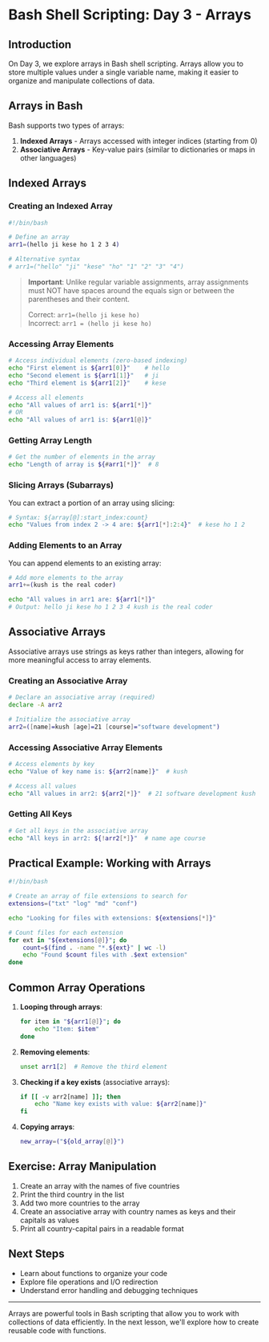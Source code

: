 # Bash Shell Scripting: Day 3 - Arrays

## Introduction

On Day 3, we explore arrays in Bash shell scripting. Arrays allow you to store multiple values under a single variable name, making it easier to organize and manipulate collections of data.

## Arrays in Bash

Bash supports two types of arrays:
1. **Indexed Arrays** - Arrays accessed with integer indices (starting from 0)
2. **Associative Arrays** - Key-value pairs (similar to dictionaries or maps in other languages)

## Indexed Arrays

### Creating an Indexed Array

```bash
#!/bin/bash

# Define an array
arr1=(hello ji kese ho 1 2 3 4)

# Alternative syntax
# arr1=("hello" "ji" "kese" "ho" "1" "2" "3" "4")
```

> **Important**: Unlike regular variable assignments, array assignments must NOT have spaces around the equals sign or between the parentheses and their content.
>
> Correct: `arr1=(hello ji kese ho)`  
> Incorrect: `arr1 = (hello ji kese ho)`

### Accessing Array Elements

```bash
# Access individual elements (zero-based indexing)
echo "First element is ${arr1[0]}"    # hello
echo "Second element is ${arr1[1]}"   # ji
echo "Third element is ${arr1[2]}"    # kese

# Access all elements
echo "All values of arr1 is: ${arr1[*]}"
# OR
echo "All values of arr1 is: ${arr1[@]}"
```

### Getting Array Length

```bash
# Get the number of elements in the array
echo "Length of array is ${#arr1[*]}"  # 8
```

### Slicing Arrays (Subarrays)

You can extract a portion of an array using slicing:

```bash
# Syntax: ${array[@]:start_index:count}
echo "Values from index 2 -> 4 are: ${arr1[*]:2:4}"  # kese ho 1 2
```

### Adding Elements to an Array

You can append elements to an existing array:

```bash
# Add more elements to the array
arr1+=(kush is the real coder)

echo "All values in arr1 are: ${arr1[*]}"
# Output: hello ji kese ho 1 2 3 4 kush is the real coder
```

## Associative Arrays

Associative arrays use strings as keys rather than integers, allowing for more meaningful access to array elements.

### Creating an Associative Array

```bash
# Declare an associative array (required)
declare -A arr2

# Initialize the associative array
arr2=([name]=kush [age]=21 [course]="software development")
```

### Accessing Associative Array Elements

```bash
# Access elements by key
echo "Value of key name is: ${arr2[name]}"  # kush

# Access all values
echo "All values in arr2: ${arr2[*]}"  # 21 software development kush
```

### Getting All Keys

```bash
# Get all keys in the associative array
echo "All keys in arr2: ${!arr2[*]}"  # name age course
```

## Practical Example: Working with Arrays

```bash
#!/bin/bash

# Create an array of file extensions to search for
extensions=("txt" "log" "md" "conf")

echo "Looking for files with extensions: ${extensions[*]}"

# Count files for each extension
for ext in "${extensions[@]}"; do
    count=$(find . -name "*.${ext}" | wc -l)
    echo "Found $count files with .$ext extension"
done
```

## Common Array Operations

1. **Looping through arrays**:
   ```bash
   for item in "${arr1[@]}"; do
       echo "Item: $item"
   done
   ```

2. **Removing elements**:
   ```bash
   unset arr1[2]  # Remove the third element
   ```

3. **Checking if a key exists** (associative arrays):
   ```bash
   if [[ -v arr2[name] ]]; then
       echo "Name key exists with value: ${arr2[name]}"
   fi
   ```

4. **Copying arrays**:
   ```bash
   new_array=("${old_array[@]}")
   ```

## Exercise: Array Manipulation

1. Create an array with the names of five countries
2. Print the third country in the list
3. Add two more countries to the array
4. Create an associative array with country names as keys and their capitals as values
5. Print all country-capital pairs in a readable format

## Next Steps

- Learn about functions to organize your code
- Explore file operations and I/O redirection
- Understand error handling and debugging techniques

---

Arrays are powerful tools in Bash scripting that allow you to work with collections of data efficiently. In the next lesson, we'll explore how to create reusable code with functions.

